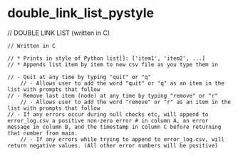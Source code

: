 # double_link_list_pystyle
// DOUBLE LINK LIST (written in C)

    // Written in C
    
    // * Prints in style of Python list[]: ['item1', 'item2', ...]
    // * Appends list item by item to new csv file as you type them in

    // - Quit at any time by typing "quit" or "q"
        // - Allows user to add the word "quit" or "q" as an item in the list with prompts that follow
    // - Remove last item (node) at any time by typing "remove" or "r"
        // - Allows user to add the word "remove" or "r" as an item in the list with prompts that follow
    // - If any errors occur during null checks etc, will append to error_log.csv a positive non-zero error # in column A, an error message in column B, and the timestamp in column C before returning that number from main.
        // - If any errors while trying to append to error_log.csv, will return negative values. (All other error numbers will be positive)
